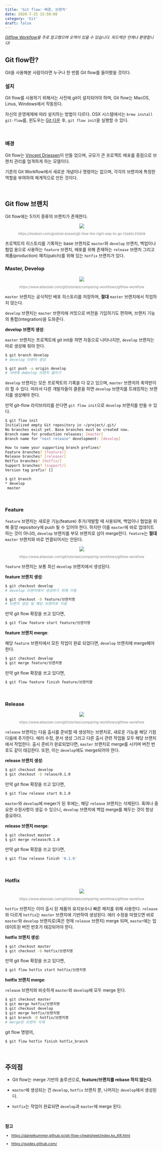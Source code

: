 ```yaml
---
title: 'Git flow: 배경, 브랜치'
date: 2020-7-25 15:50:08
category: 'Git'
draft: false
---
```


<p style="font-size: 13px; font-style: italic"><a href="https://www.atlassian.com/git/tutorials/comparing-workflows/gitflow-workflow" target="_blank">Gitflow Workflow</a>을 주로 참고했으며 오역이 있을 수 있습니다. 피드백은 언제나 환영합니다!</p>

## Git flow란?

Git을 사용해본 사람이라면 누구나 한 번쯤 Git flow를 들어봤을 것이다.

### 설치

Git flow를 사용하기 위해서는 사전에 git이 설치되어야 하며, Git flow는 MacOS, Linus, Windows에서 작동된다.

자신의 운영체제에 따라 설치하는 방법이 다르다. OSX 시스템에서는 `brew install git-flow`를, 윈도우는 [Git 다운](https://git-scm.com/download/win) 후, `git flow init`을 실행할 수 있다.

<br />

### 배경

Git flow는 [Vincent Driessen](https://nvie.com/posts/a-successful-git-branching-model/)이 만들 었으며, 규모가 큰 프로젝트 배포를 중점으로 브랜치 관리를 엄격하게 하는 모델이다.

기존의 Git Workflow에서 새로운 개념이나 명령어는 없으며, 각각의 브랜치에 특정한 역할을 부여하여 체계적으로 만든 것이다.

<br />

## Git flow 브랜치

Git flow에는 5가지 종류의 브랜치가 존재한다.

<div style="text-align: center;"><img src="https://miro.medium.com/max/638/0*PRJYeVCeztuOuddN.jpg">
<p style="font-size: 11px; color: gray;">https://medium.com/@olivier.bossel/git-flow-the-right-way-to-go-f2a65c315818</p></div>

프로젝트의 히스토리를 기록하는 base 브랜치로 `master`와 `develop` 브랜치, 백업이나 협업 용으로 사용하는 `feature` 브랜치, 배포를 위해 존재하는 `release` 브랜치 그리고 제품(production) 패치(patch)를 위해 있는 `hotfix` 브랜치가 있다.

### Master, Develop

<div style="text-align: center;"><img src="https://wac-cdn.atlassian.com/dam/jcr:2bef0bef-22bc-4485-94b9-a9422f70f11c/02%20(2).svg?cdnVersion=1146">
<p style="font-size: 11px; color: gray;">https://www.atlassian.com/git/tutorials/comparing-workflows/gitflow-workflow</p></div>

`master` 브랜치는 공식적인 배포 히스토리를 저장하며, **절대** `master` 브랜치에서 작업하지 않는다.

`develop` 브랜치는 `master` 브랜치에 커밋으로 버전을 기입하기도 편하며, 브랜치 기능의 통합(integration)을 도와준다.

**develop 브랜치 생성**:

`master` 브랜치는 프로젝트에 git init을 하면 자동으로 나타나지만, `develop` 브랜치는 따로 생성해 줘야 한다.

```sh
$ git branch develop
# develop 브랜치 생성

$ git push -u origin develop
# 서버에 debelop 브랜치 올리기
```

`develop` 브랜치는 모든 프로젝트의 기록을 다 갖고 있으며, `master` 브랜치의 축약판이라 할 수 있다. 따라서 다른 개발자들이 클론을 하면 `develop` 브랜치를 트래킹하는 브랜치를 생성해야 한다.

만약 git-flow 라이브러리를 쓴다면 `git flow init`으로 `develop` 브랜치를 만들 수 있다.

```sh
$ git flow init
Initialized empty Git repository in ~/project/.git/
No branches exist yet. Base branches must be created now.
Branch name for production releases: [master]
Branch name for "next release" development: [develop]

How to name your supporting branch prefixes?
Feature branches? [feature/]
Release branches? [release/]
Hotfix branches? [hotfix/]
Support branches? [support/]
Version tag prefix? []

$ git branch
* develop
 master
```

<br />

### Feature

`feature` 브랜치는 새로운 기능(feature) 추가/개발할 때 사용되며, 백업이나 협업을 위해 중앙 repository에 push 될 수 있어야 한다. 하지만 이를 `master`에 바로 업데이트 하는 것이 아니라, `develop` 브랜치를 부모 브랜치로 삼아 merge한다. `feature`는 **절대** `master` 브랜치와 바로 연결되어서는 안된다.

<div style="text-align: center;"><img src="https://wac-cdn.atlassian.com/dam/jcr:b5259cce-6245-49f2-b89b-9871f9ee3fa4/03%20(2).svg?cdnVersion=1146">
<p style="font-size: 11px; color: gray;">https://www.atlassian.com/git/tutorials/comparing-workflows/gitflow-workflow</p></div>

`feature` 브랜치는 보통 최신 `develop` 브랜치에서 생성된다.

**feature 브랜치 생성**:

```sh
$ git checkout develop
# develop 브랜치에서 생성하기 위해 이동

$ git checkout -b feature/브랜치명
# 브랜치 생성 및 해당 브랜치로 이동
```

만약 git flow 확장을 쓰고 있다면,

```sh
$ git flow feature start feature/브랜치명
```

**feature 브랜치 merge**:

해당 `feature` 브랜치에서 모든 작업이 완료 되었다면, `develop` 브랜치에 merge해야 한다.

```sh
$ git checkout develop
$ git merge feature/브랜치명
```

만약 git flow 확장을 쓰고 있다면,

```sh
$ git flow feature finish feature/브랜치명
```

<br />

### Release

<div style="text-align: center;"><img src="https://wac-cdn.atlassian.com/dam/jcr:a9cea7b7-23c3-41a7-a4e0-affa053d9ea7/04%20(1).svg?cdnVersion=1146">
<p style="font-size: 11px; color: gray;">https://www.atlassian.com/git/tutorials/comparing-workflows/gitflow-workflow</p></div>

`release` 브랜치는 다음 출시를 준비할 때 생성하는 브랜치로, 새로운 기능을 해당 기점 다음에 추가한다. 에러 수정, 문서 생성 그리고 다른 출시 관련 작업들 모두 해당 브랜치에서 작업한다. 출시 준비가 완료되었다면, `master` 브랜치로 merge를 시키며 버전 번호도 같이 태깅한다. 또한, 이는 `develop`에도 merge되어야 한다.

**release 브랜치 생성**:

```sh
$ git checkout develop
$ git checkout -b relase/0.1.0
```

만약 git flow 확장을 쓰고 있다면,

```sh
$ git flow release start 0.1.0
```

`master`와 `develop`에 meger가 된 후에는, 해당 `release` 브랜치는 삭제된다. 혹여나 중요한 수정사항이 생길 수 있으니, `develop` 브랜치에 백업 merge를 해두는 것이 항상 중요하다.

**release 브랜치 merge**:

```sh
$ git checkout master
$ git merge release/0.1.0
```

만약 git flow 확장을 쓰고 있다면,

```sh
$ git flow release finish '0.1.0'
```

<br />

### Hotfix

<div style="text-align: center;"><img src="https://wac-cdn.atlassian.com/dam/jcr:61ccc620-5249-4338-be66-94d563f2843c/05%20(2).svg?cdnVersion=1146">
<p style="font-size: 11px; color: gray;">https://www.atlassian.com/git/tutorials/comparing-workflows/gitflow-workflow</p></div>

`hotfix` 브랜치는 이미 출시 된 제품의 유지보수나 빠른 패치를 위해 사용한다. `release`와 다르게 `hotfix`는 `master` 브랜치에 기반하여 생성된다. 에러 수정을 마쳤으면 바로 `master`와 `develop` 브랜치로(혹은 현재 `release` 브랜치) merge 되며, `master`에는 업데이트된 버전 번호가 태깅되어야 한다.

**hotfix 브랜치 생성**:

```sh
$ git checkout master
$ git checkout -b hotfix/브랜치명
```

만약 git flow 확장을 쓰고 있다면,

```sh
$ git flow hotfix start hotfix/브랜치명
```

**hotfix 브랜치 merge**:

`release` 브랜치와 비슷하게 `master`와 `develop`에 모두 merge 된다.

```sh
$ git checkout master
$ git merge hotfix/브랜치명
$ git checkout develop
$ git merge hotfix/브랜치명
$ git branch -D hotfix/브랜치명
# merge된 브랜치 삭제
```

git flow 명령어,

```sh
$ git flow hotfix finish hotfix_branch
```

<br />

## 주의점

- Git flow는 merge 기반의 솔루션으로, **feature/브랜치를 rebase 하지 않는다**.

- `master`에 생성되는 건 `develop`, `hotfix` 브랜치 뿐, 나머지는 `develop`에서 생성된다.

- `hotfix`는 작업이 완료되면 `develop`과 `master`에 merge 된다.

<br />

**참고**

<div style="font-size: 12px;">

- https://danielkummer.github.io/git-flow-cheatsheet/index.ko_KR.html

- https://guides.github.com/

</div>
